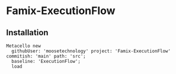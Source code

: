 # Famix-ExecutionFlow

## Installation

```st
Metacello new
  githubUser: 'moosetechnology' project: 'Famix-ExecutionFlow' commitish: 'main' path: 'src';
  baseline: 'ExecutionFlow';
  load
```
